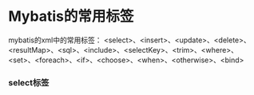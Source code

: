 # Mybatis的常用标签  
mybatis的xml中的常用标签：
\<select>、\<insert>、\<update>、\<delete>、\<resultMap>、\<sql>、\<include>、\<selectKey>、\<trim>、\<where>、\<set>、\<foreach>、\<if>、\<choose>、\<when>、\<otherwise>、\<bind>

### select标签  

